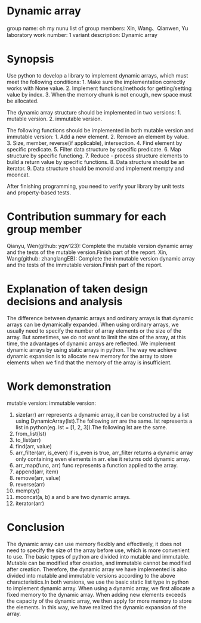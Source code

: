 # Dynamic array
  group name: oh my nunu
  list of group members: Xin, Wang、Qianwen, Yu
  laboratory work number: 1
  variant description: Dynamic array
# Synopsis
  Use python to develop a library to implement dynamic arrays, which must meet the following conditions:
    1. Make sure the implementation correctly works with None value.
    2. Implement functions/methods for getting/setting value by index.
    3. When the memory chunk is not enough, new space must be allocated.
  
  The dynamic array structure should be implemented in two versions:
    1. mutable version.
    2. immutable version.
  
  The following functions should be implemented in both mutable version and immutable version:
    1. Add a new element.
    2. Remove an element by value.
    3. Size, member, reverse(if applicable), intersection.
    4. Find element by specific predicate.
    5. Filter data structure by specific predicate.
    6. Map structure by specific functiong.
    7. Reduce - process structure elements to build a return value by specific functions.
    8. Data structure should be an iterator.
    9. Data structure should be monoid and implement mempty and mconcat.
  
  After finishing programming, you need to verify your library by unit tests and property-based tests.
  
# Contribution summary for each group member
  Qianyu, Wen(github: yqw123): Complete the mutable version dynamic array and the tests of the mutable version.Finish part of the report.
  Xin, Wang(github: zhanglangEB): Complete the immutable version dynamic array and the tests of the immutable version.Finish part of the report.

# Explanation of taken design decisions and analysis
  The difference between dynamic arrays and ordinary arrays is that dynamic arrays can be dynamically expanded. When using ordinary arrays, we usually need to specify the number of array elements or the size of the array. But sometimes, we do not want to limit the size of the array, at this time, the advantages of dynamic arrays are reflected.
  We implement dynamic arrays by using static arrays in python. The way we achieve dynamic expansion is to allocate new memory for the array to store elements when we find that the memory of the array is insufficient.

# Work demonstration
  mutable version:
  immutable version:
  1. size(arr)
    arr represents a dynamic array, it can be constructed by a list using DynamicArray(lst).The following arr are the same.
    lst represents a list in python(eg. lst = [1, 2, 3]).The following lst are the same.
  2. from_list(lst)
  3. to_list(arr)
  4. find(arr, value)
  5. arr_filter(arr, is_even)
    if is_even is true, arr_filter returns a dynamic array only containing even elements in arr.
    else it returns odd dynamic array.
  6. arr_map(func, arr)
    func represents a function applied to the array.
  7. append(arr, item)
  8. remove(arr, value)
  9. reverse(arr)
  10. mempty()
  11. mconcat(a, b)
    a and b are two dynamic arrays.
  12. iterator(arr)
# Conclusion
  The dynamic array can use memory flexibly and effectively, it does not need to specify the size of the array before use, which is more convenient to use.
  The basic types of python are divided into mutable and immutable. Mutable can be modified after creation, and immutable cannot be modified after creation. Therefore, the dynamic array we have implemented is also divided into mutable and immutable versions according to the above characteristics.In both versions, we use the basic static list type in python to implement dynamic array. When using a dynamic array, we first allocate a fixed memory to the dynamic array. When adding new elements exceeds the capacity of the dynamic array, we then apply for more memory to store the elements. In this way, we have realized the dynamic expansion of the array.
